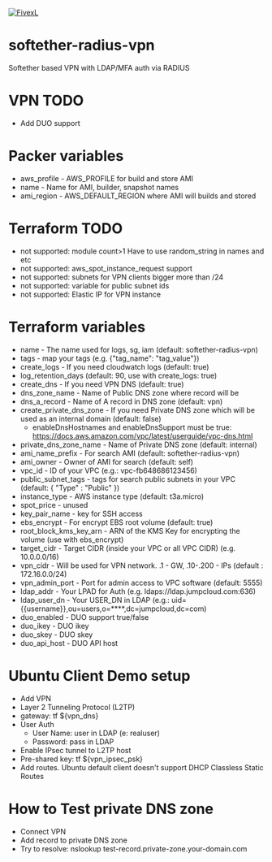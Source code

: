 [![FivexL](https://releases.fivexl.io/fivexlbannergit.jpg)](https://fivexl.io/)

# softether-radius-vpn
Softether based VPN with LDAP/MFA auth via RADIUS

# VPN TODO
- Add DUO support

# Packer variables
- aws_profile - AWS_PROFILE for build and store AMI
- name - Name for AMI, builder, snapshot names
- ami_region - AWS_DEFAULT_REGION where AMI will builds and stored

# Terraform TODO
- not supported: module count>1 Have to use random_string in names and etc
- not supported: aws_spot_instance_request support
- not supported: subnets for VPN clients bigger more than /24
- not supported: variable for public subnet ids
- not supported: Elastic IP for VPN instance

# Terraform variables
- name - The name used for logs, sg, iam (default: softether-radius-vpn)
- tags - map your tags (e.g. {"tag_name": "tag_value"})
- create_logs - If you need cloudwatch logs (default: true)
- log_retention_days (default: 90, use with create_logs: true)
- create_dns - If you need VPN DNS (default: true)
- dns_zone_name - Name of Public DNS zone where record will be 
- dns_a_record - Name of A record in DNS zone (default: vpn)
- create_private_dns_zone - If you need Private DNS zone which will be used as an internal domain (default: false)
  - enableDnsHostnames and enableDnsSupport must be true: https://docs.aws.amazon.com/vpc/latest/userguide/vpc-dns.html
- private_dns_zone_name - Name of Private DNS zone (default: internal)
- ami_name_prefix - For search AMI (default: softether-radius-vpn) 
- ami_owner - Owner of AMI for search (default: self)
- vpc_id - ID of your VPC (e.g.: vpc-fb648686123456)
- public_subnet_tags - tags for search public subnets in your VPC (default: { "Type" : "Public" })
- instance_type - AWS instance type (default: t3a.micro)
- spot_price - unused
- key_pair_name - key for SSH access
- ebs_encrypt - For encrypt EBS root volume (default: true)
- root_block_kms_key_arn - ARN of the KMS Key for encrypting the volume (use with ebs_encrypt)
- target_cidr - Target CIDR (inside your VPC or all VPC CIDR) (e.g. 10.0.0.0/16)
- vpn_cidr - Will be used for VPN network. .1 - GW, .10-.200 - IPs (default : 172.16.0.0/24) 
- vpn_admin_port - Port for admin access to VPC software (default: 5555)
- ldap_addr - Your LPAD for Auth (e.g. ldaps://ldap.jumpcloud.com:636)
- ldap_user_dn - Your USER_DN in LDAP (e.g.: uid={{username}},ou=users,o=****,dc=jumpcloud,dc=com)
- duo_enabled - DUO support true/false
- duo_ikey - DUO ikey 
- duo_skey - DUO skey
- duo_api_host - DUO API host

# Ubuntu Client Demo setup
- Add VPN  
- Layer 2 Tunneling Protocol (L2TP)  
- gateway: tf ${vpn_dns}
- User Auth
  - User Name: user in LDAP (e: realuser)
  - Password: pass in LDAP
- Enable IPsec tunnel to L2TP host
- Pre-shared key: tf ${vpn_ipsec_psk}
- Add routes. Ubuntu default client doesn't support DHCP Classless Static Routes

# How to Test private DNS zone
- Connect VPN
- Add record to private DNS zone
- Try to resolve: nslookup test-record.private-zone.your-domain.com
